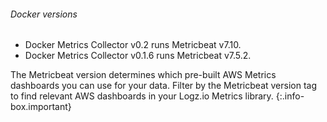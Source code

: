###### Docker versions

* Docker Metrics Collector v0.2 runs Metricbeat v7.10.
* Docker Metrics Collector v0.1.6 runs Metricbeat v7.5.2.

<!-- info-box-start:info -->
The Metricbeat version determines which pre-built AWS Metrics dashboards you can use for your data. Filter by the Metricbeat version tag to find relevant  AWS dashboards in your Logz.io Metrics library.
{:.info-box.important}
<!-- info-box-end -->